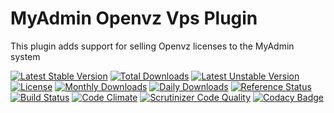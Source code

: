 # MyAdmin Openvz Vps Plugin

This plugin adds support for selling Openvz licenses to the MyAdmin system

[![Latest Stable Version](https://poser.pugx.org/detain/myadmin-openvz-vps/version)](https://packagist.org/packages/detain/myadmin-openvz-vps)
[![Total Downloads](https://poser.pugx.org/detain/myadmin-openvz-vps/downloads)](https://packagist.org/packages/detain/myadmin-openvz-vps)
[![Latest Unstable Version](https://poser.pugx.org/detain/myadmin-openvz-vps/v/unstable)](//packagist.org/packages/detain/myadmin-openvz-vps)
[![License](https://poser.pugx.org/detain/myadmin-openvz-vps/license)](https://packagist.org/packages/detain/myadmin-openvz-vps)
[![Monthly Downloads](https://poser.pugx.org/detain/myadmin-openvz-vps/d/monthly)](https://packagist.org/packages/detain/myadmin-openvz-vps)
[![Daily Downloads](https://poser.pugx.org/detain/myadmin-openvz-vps/d/daily)](https://packagist.org/packages/detain/myadmin-openvz-vps)
[![Reference Status](https://www.versioneye.com/php/detain:myadmin-openvz-vps/reference_badge.svg?style=flat)](https://www.versioneye.com/php/detain:myadmin-openvz-vps/references)
[![Build Status](https://travis-ci.org/detain/myadmin-openvz-vps.svg?branch=master)](https://travis-ci.org/detain/myadmin-openvz-vps)
[![Code Climate](https://codeclimate.com/github/detain/myadmin-openvz-vps/badges/gpa.svg)](https://codeclimate.com/github/detain/myadmin-openvz-vps)
[![Scrutinizer Code Quality](https://scrutinizer-ci.com/g/detain/myadmin-openvz-vps/badges/quality-score.png?b=master)](https://scrutinizer-ci.com/g/detain/myadmin-openvz-vps/?branch=master)
[![Codacy Badge](https://api.codacy.com/project/badge/Grade/dcfdb555bf234afabceb40728959280b)](https://www.codacy.com/app/detain/myadmin-openvz-vps)

